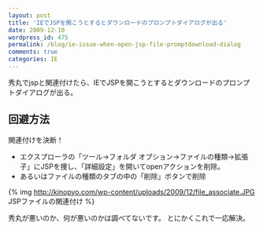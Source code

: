 ```yaml
---
layout: post
title: 'IEでJSPを開こうとするとダウンロードのプロンプトダイアログが出る'
date: 2009-12-10
wordpress_id: 475
permalink: /blog/ie-issue-when-open-jsp-file-promptdownload-dialog
comments: true
categories: IE
---
```

秀丸でjspと関連付けたら、IEでJSPを開こうとするとダウンロードのプロンプトダイアログが出る。

## 回避方法
関連付けを決断！
- エクスプローラの「ツール→フォルダ オプション→ファイルの種類→拡張子」にJSPを捜し、「詳細設定」を開いてopenアクションを削除。
- あるいはファイルの種類のタブの中の「削除」ボタンで削除

{% img http://kinopyo.com/wp-content/uploads/2009/12/file_associate.JPG JSPファイルの関連付け %}

秀丸が悪いのか、何が悪いのかは調べてないです。
とにかくこれで一応解決。
